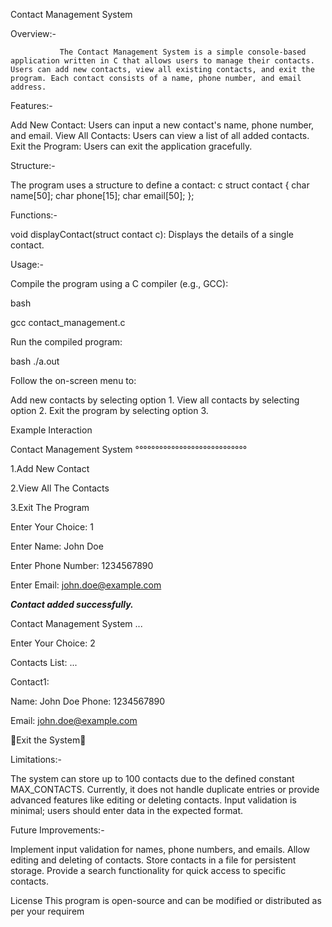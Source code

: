 Contact Management System

Overview:-

               The Contact Management System is a simple console-based application written in C that allows users to manage their contacts. Users can add new contacts, view all existing contacts, and exit the program. Each contact consists of a name, phone number, and email address.

Features:-

Add New Contact: Users can input a new contact's name, phone number, and email.
View All Contacts: Users can view a list of all added contacts.
Exit the Program: Users can exit the application gracefully.

Structure:-

The program uses a structure to define a contact:
c
struct contact {
    char name[50];
    char phone[15];
    char email[50];
};


Functions:-

void displayContact(struct contact c): Displays the details of a single contact.

Usage:-

Compile the program using a C compiler (e.g., GCC):

bash

gcc contact_management.c 

Run the compiled program:

bash
./a.out

Follow the on-screen menu to:

Add new contacts by selecting option 1.
View all contacts by selecting option 2.
Exit the program by selecting option 3.

Example Interaction

Contact Management System
°°°°°°°°°°°°°°°°°°°°°°°°°°°°

1.Add New Contact

2.View All The Contacts

3.Exit The Program

Enter Your Choice: 1

Enter Name: John Doe

Enter Phone Number: 1234567890

Enter Email: john.doe@example.com

***Contact added successfully.***

Contact Management System
...

Enter Your Choice: 2

Contacts List:
...

Contact1:

Name: John Doe
Phone: 1234567890

Email: john.doe@example.com

👋Exit the System👋

Limitations:-

The system can store up to 100 contacts due to the defined constant MAX_CONTACTS.
Currently, it does not handle duplicate entries or provide advanced features like editing or deleting contacts.
Input validation is minimal; users should enter data in the expected format.

Future Improvements:-

Implement input validation for names, phone numbers, and emails.
Allow editing and deleting of contacts.
Store contacts in a file for persistent storage.
Provide a search functionality for quick access to specific contacts.

License
This program is open-source and can be modified or distributed as per your requirem
